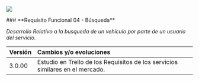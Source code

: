 <p align="left">
<img src="https://s13.postimg.org/bl787p213/Life_My_Car_Github.png">
</p>
### **Requisito Funcional 04 - Búsqueda**

_Desarrollo Relativo a la busqueda de un vehículo por parte de un usuario del servicio._





| Versión |Cambios y/o evoluciones |
|:------------- |:---------------|
| 3.0.00    | Estudio en Trello de los Requisitos de los servicios similares en el mercado. 


